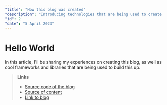 ```yaml
---
"title": "How this blog was created"
"description": "Introducing technologies that are being used to create this blog & difficulties I faced during the process."
"id": 2
"date": "5 April 2023"
---
```

# Hello World

In this article, I'll be sharing my experiences on creating this blog, as well as cool frameworks and libraries that are being used to build this up.

> **Links**
> - [Source code of the blog](https://github.com/leecheeyong/blog)
> - [Source of content](https://github.com/frontendkey/frontendkey.github.io)
> - [Link to blog](https://blog.joelee.works)
